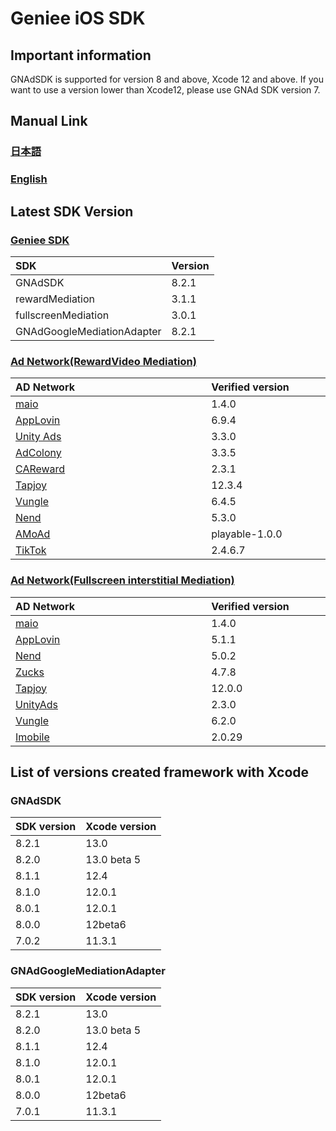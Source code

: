 # Geniee iOS SDK

## Important information

GNAdSDK is supported for version 8 and above, Xcode 12 and above.
If you want to use a version lower than Xcode12, please use GNAd SDK version 7.


## Manual Link

### [日本語](SDK-Manual-ja.md)

### [English](SDK-Manual-en.md)


## Latest SDK Version
### [Geniee SDK](https://developers.geniee.co.jp/ios/setup/)

|SDK| Version |
|:--|:--|
|GNAdSDK| 8.2.1|
|rewardMediation|3.1.1|
|fullscreenMediation|3.0.1|
|GNAdGoogleMediationAdapter|8.2.1|

### [Ad Network(RewardVideo Mediation)](https://developers.geniee.co.jp/ios/reward/)

| AD Network　　　　　　　　　　　　　 | Verified version　　　　|
|:-----------|:------------|
| [maio](https://developers.geniee.co.jp/ios/reward/mediation/RewardVideo-Ad-Integration-ADNW-Maio-For-iOS.html) | 1.4.0 |
| [AppLovin](https://developers.geniee.co.jp/ios/reward/mediation/RewardVideo-Ad-Integration-ADNW-Applovin-For-iOS.html) | 6.9.4 | 
| [Unity Ads](https://developers.geniee.co.jp/ios/reward/mediation/RewardVideo-Ad-Integration-ADNW-UnityAds-For-iOS.html) | 3.3.0 | 
| [AdColony](https://developers.geniee.co.jp/ios/reward/mediation/RewardVideo-Ad-Integration-ADNW-AdColony-For-iOS.html) | 3.3.5 | 
| [CAReward](https://developers.geniee.co.jp/ios/reward/mediation/RewardVideo-Ad-Integration-ADNW-CAReward-For-iOS.html) | 2.3.1 | 
| [Tapjoy](https://developers.geniee.co.jp/ios/reward/mediation/RewardVideo-Ad-Integration-ADNW-Tapjoy-For-iOS.html) | 12.3.4 | 
| [Vungle](https://developers.geniee.co.jp/ios/reward/mediation/RewardVideo-Ad-Integration-ADNW-Vungle-For-iOS.html) | 6.4.5 | 
| [Nend](https://developers.geniee.co.jp/ios/reward/mediation/RewardVideo-Ad-Integration-ADNW-Nend-For-iOS.html) | 5.3.0 | 
| [AMoAd](https://developers.geniee.co.jp/ios/reward/mediation/RewardVideo-Ad-Integration-ADNW-Amoad-For-iOS.html) | playable-1.0.0 | 
| [TikTok](https://developers.geniee.co.jp/ios/reward/mediation/RewardVideo-Ad-Integration-ADNW-TikTok-For-iOS.html) | 2.4.6.7 |

### [Ad Network(Fullscreen interstitial Mediation)](https://developers.geniee.co.jp/ios/fullscreen-interstitial/)

| AD Network　　　　　　　　　　　　　 | Verified version　　　　|
|:-----------|:------------|
| [maio](https://developers.geniee.co.jp/ios/fullscreen-interstitial/mediation/FullscreenInterstitial-Ad-Integration-ADNW-Maio-For-iOS.html) | 1.4.0 |
| [AppLovin](https://developers.geniee.co.jp/ios/fullscreen-interstitial/mediation/FullscreenInterstitial-Ad-Integration-ADNW-Applovin-For-iOS.html) | 5.1.1 | 
| [Nend](https://developers.geniee.co.jp/ios/fullscreen-interstitial/mediation/FullscreenInterstitial-Ad-Integration-ADNW-Nend-For-iOS.html) | 5.0.2 | 
| [Zucks](https://developers.geniee.co.jp/ios/fullscreen-interstitial/mediation/FullscreenInterstitial-Ad-Integration-ADNW-Zucks-For-iOS.html) | 4.7.8 | 
| [Tapjoy](https://developers.geniee.co.jp/ios/fullscreen-interstitial/mediation/FullscreenInterstitial-Ad-Integration-ADNW-Tapjoy-For-iOS.html) | 12.0.0 |
| [UnityAds](https://developers.geniee.co.jp/ios/fullscreen-interstitial/mediation/FullscreenInterstitial-Ad-Integration-ADNW-UnityAds-For-iOS.html) | 2.3.0 |
| [Vungle](https://developers.geniee.co.jp/ios/fullscreen-interstitial/mediation/FullscreenInterstitial-Ad-Integration-ADNW-Vungle-For-iOS.html) | 6.2.0 |
| [Imobile](https://developers.geniee.co.jp/ios/fullscreen-interstitial/mediation/FullscreenInterstitial-Ad-Integration-ADNW-Imobile-For-iOS.html) | 2.0.29 |


## List of versions created framework with Xcode

### GNAdSDK

| SDK version | Xcode version |
|:--|:--|
| 8.2.1 | 13.0 |
| 8.2.0 | 13.0 beta 5 |
| 8.1.1 | 12.4 |
| 8.1.0 | 12.0.1 |
| 8.0.1 | 12.0.1 |
| 8.0.0 | 12beta6 |
| 7.0.2 | 11.3.1 |

### GNAdGoogleMediationAdapter

| SDK version | Xcode version |
|:--|:--|
| 8.2.1 | 13.0 |
| 8.2.0 | 13.0 beta 5 |
| 8.1.1 | 12.4 |
| 8.1.0 | 12.0.1 |
| 8.0.1 | 12.0.1 |
| 8.0.0 | 12beta6 |
| 7.0.1 | 11.3.1 |
